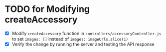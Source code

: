 # TODO for Modifying createAccessory

- [x] Modify `createAccessory` function in `controllers/accessoryController.js` to set `images: []` instead of `images: imageUrls.slice(1)`
- [x] Verify the change by running the server and testing the API response
